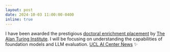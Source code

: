 ```yaml
---
layout: post
date: 2024-10-03 11:00:00-0400
inline: true
---
```


I have been awarded the prestigious <a href="https://www.turing.ac.uk/people/doctoral-students/hossein-rahmani">doctoral enrichment placement</a> by <a href="https://www.turing.ac.uk/">The Alan Turing Institute</a>. I will be focusing on <span class="font-weight-bold">understanding the capabilities of foundation models and LLM evaluation</span>. <a href="https://www.ucl.ac.uk/foundational-ai-cdt/news/2024/sep/two-foundational-artificial-intelligence-cdt-students-awarded-places-turing-enrichment">UCL AI Center News</a> :sparkles: